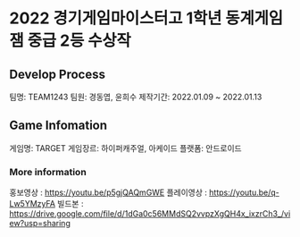 # 2022 경기게임마이스터고 1학년 동계게임잼 중급 2등 수상작

## Develop Process
 팀명: TEAM1243
  팀원: 경동엽, 윤희수
   제작기간: 2022.01.09 ~ 2022.01.13
   
 
 ## Game Infomation
  게임명: TARGET
   게임장르: 하이퍼캐주얼, 아케이드
    플랫폼: 안드로이드
    
 ### More information
  홍보영상 : https://youtu.be/p5gjQAQmGWE
   플레이영상 : https://youtu.be/q-Lw5YMzyFA
    빌드본 : https://drive.google.com/file/d/1dGa0c56MMdSQ2vvpzXgQH4x_ixzrCh3_/view?usp=sharing
  
    
